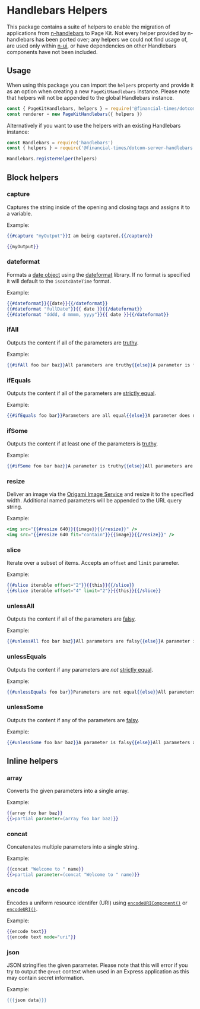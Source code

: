 # Handlebars Helpers

This package contains a suite of helpers to enable the migration of applications from [n-handlebars] to Page Kit. Not every helper provided by n-handlebars has been ported over; any helpers we could not find usage of, are used only within [n-ui], or have dependencies on other Handlebars components have not been included.

[n-ui]: https://github.com/Financial-Times/n-ui/
[n-handlebars]: https://github.com/Financial-Times/n-handlebars


## Usage

When using this package you can import the `helpers` property and provide it as an option when creating a new `PageKitHandlebars` instance. Please note that helpers will not be appended to the global Handlebars instance.

```js
const { PageKitHandlebars, helpers } = require('@financial-times/dotcom-server-handlebars')
const renderer = new PageKitHandlebars({ helpers })
```

Alternatively if you want to use the helpers with an existing Handlebars instance:

```js
const Handlebars = require('handlebars')
const { helpers } = require('@financial-times/dotcom-server-handlebars')

Handlebars.registerHelper(helpers)
```


## Block helpers

### capture

Captures the string inside of the opening and closing tags and assigns it to a variable.

Example:

```hbs
{{#capture "myOutput"}}I am being captured.{{/capture}}

{{myOutput}}
```

### dateformat

Formats a [date object] using the [dateformat] library. If no format is specified it will default to the `isoUtcDateTime` format.

Example:

```hbs
{{#dateformat}}{{date}}{{/dateformat}}
{{#dateformat "fullDate"}}{{ date }}{{/dateformat}}
{{#dateformat "dddd, d mmmm, yyyy"}}{{ date }}{{/dateformat}}
```

[date object]: https://developer.mozilla.org/en-US/docs/Web/JavaScript/Reference/Global_Objects/Date
[dateformat]: https://www.npmjs.com/package/dateformat

### ifAll

Outputs the content if all of the parameters are [truthy].

Example:

```hbs
{{#ifAll foo bar baz}}All parameters are truthy{{else}}A parameter is falsy{{/ifAll}}
```

[truthy]: https://developer.mozilla.org/en-US/docs/Glossary/Truthy

### ifEquals

Outputs the content if all of the parameters are [strictly equal].

Example:

```hbs
{{#ifEquals foo bar}}Parameters are all equal{{else}}A parameter does not match{{/ifEquals}}
```

[strictly equal]: https://developer.mozilla.org/en-US/docs/Web/JavaScript/Equality_comparisons_and_sameness

### ifSome

Outputs the content if at least one of the parameters is [truthy].

Example:

```hbs
{{#ifSome foo bar baz}}A parameter is truthy{{else}}All parameters are falsy{{/ifSome}}
```

### resize

Deliver an image via the [Origami Image Service] and resize it to the specified width. Additional named parameters will be appended to the URL query string.

Example:

```hbs
<img src="{{#resize 640}}{{image}}{{/resize}}" />
<img src="{{#resize 640 fit="contain"}}{{image}}{{/resize}}" />
```

[Origami Image Service]: https://www.ft.com/__origami/service/image/v2/

### slice

Iterate over a subset of items. Accepts an `offset` and `limit` parameter.

Example:

```hbs
{{#slice iterable offset="2"}}{{this}}{{/slice}}
{{#slice iterable offset="4" limit="2"}}{{this}}{{/slice}}
```

### unlessAll

Outputs the content if all of the parameters are [falsy].

Example:

```hbs
{{#unlessAll foo bar baz}}All parameters are falsy{{else}}A parameter is truthy{{/unlessAll}}
```

[falsy]: https://developer.mozilla.org/en-US/docs/Glossary/Falsy

### unlessEquals

Outputs the content if any parameters are _not_ [strictly equal].

Example:

```hbs
{{#unlessEquals foo bar}}Parameters are not equal{{else}}All parameters match{{/unlessEquals}}
```

### unlessSome

Outputs the content if any of the parameters are [falsy].

Example:

```hbs
{{#unlessSome foo bar baz}}A parameter is falsy{{else}}All parameters are truthy{{/unlessSome}}
```


## Inline helpers

### array

Converts the given parameters into a single array.

Example:

```hbs
{{array foo bar baz}}
{{>partial parameter=(array foo bar baz)}}
```

### concat

Concatenates multiple parameters into a single string.

Example:

```hbs
{{concat "Welcome to " name}}
{{>partial parameter=(concat "Welcome to " name)}}
```

### encode

Encodes a uniform resource identifer (URI) using [`encodeURIComponent()`](https://developer.mozilla.org/en-US/docs/Web/JavaScript/Reference/Global_Objects/encodeURIComponent) or [`encodeURI()`](https://developer.mozilla.org/en-US/docs/Web/JavaScript/Reference/Global_Objects/encodeURI).

Example:

```hbs
{{encode text}}
{{encode text mode="uri"}}
```

### json

JSON stringifies the given parameter. Please note that this will error if you try to output the `@root` context when used in an Express application as this may contain secret information.

Example:

```hbs
{{{json data}}}
```

